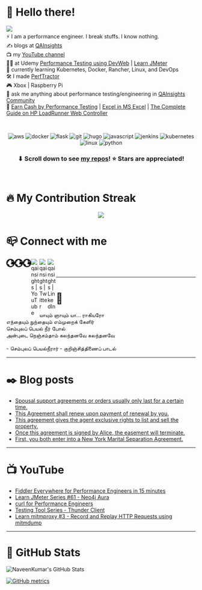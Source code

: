 # 👋 Hello there! 
![](https://komarev.com/ghpvc/?username=QAInsights&color=brightgreen)  
 ⚡ I am a performance engineer. I break stuffs. I know nothing.  
 ✍️ blogs at [QAInsights](https://qainsights.com)  
 📺 my [YouTube channel](https://qain.si/youtube)  
 👨‍🏫 at Udemy [Performance Testing using DevWeb](https://qain.si/devweb) | [Learn JMeter](https://www.udemy.com/course/learn-apache-jmeter/?referralCode=A263186828774CB459B7)  
 🌱 currently learning Kubernetes, Docker, Rancher, Linux, and DevOps  
 🛠 I made [PerfTractor](https://perftractor.xyz)  
 🎮 Xbox | Raspberry Pi  
 💬 ask me anything about performance testing/engineering in [QAInsights Community](https://community.qainsights.com/)  
 📘 [Earn Cash by Performance Testing](https://amzn.to/3g0rOPF) | [Excel in MS Excel](https://amzn.to/3atvJDL) | [The Complete Guide on HP LoadRunner Web Controller](https://amzn.to/3aviYZ4)

<br/>
<p align="center">
  <img src="https://devicons.github.io/devicon/devicon.git/icons/amazonwebservices/amazonwebservices-original-wordmark.svg" alt="aws" width="40" height="40"/> <img src="https://devicons.github.io/devicon/devicon.git/icons/docker/docker-original-wordmark.svg" alt="docker" width="40" height="40"/> <img src="https://www.vectorlogo.zone/logos/pocoo_flask/pocoo_flask-icon.svg" alt="flask" width="40" height="40"/> <img src="https://www.vectorlogo.zone/logos/git-scm/git-scm-icon.svg" alt="git" width="40" height="40"/> <img src="https://api.iconify.design/logos-hugo.svg" alt="hugo" width="40" height="40"/> <img src="https://devicons.github.io/devicon/devicon.git/icons/javascript/javascript-original.svg" alt="javascript" width="40" height="40"/> <img src="https://www.vectorlogo.zone/logos/jenkins/jenkins-icon.svg" alt="jenkins" width="40" height="40"/> <img src="https://www.vectorlogo.zone/logos/kubernetes/kubernetes-icon.svg" alt="kubernetes" width="40" height="40"/> <img src="https://devicons.github.io/devicon/devicon.git/icons/linux/linux-original.svg" alt="linux" width="40" height="40"/> <img src="https://devicons.github.io/devicon/devicon.git/icons/python/python-original.svg" alt="python" width="40" height="40"/>
</p>

<h3 align="center">⬇ Scroll down to see <a href="https://github.com/QAInsights?tab=repositories">my repos</a>! ⭐ Stars are appreciated!</h3>
<br/>

# 🔥 My Contribution Streak

<p align="center">
  <a href="https://github.com/QAInsights/github-readme-streak-stats">
    <img src="https://github-readme-streak-stats.herokuapp.com/?user=QAInsights#version3"/>
  </a>
</p>

# 📪 Connect with me

[<img align="left" alt="qainsights.com" width="22px" src="https://raw.githubusercontent.com/iconic/open-iconic/master/svg/globe.svg" />][website]
[<img align="left" alt="qainsights.com" width="22px" src="https://raw.githubusercontent.com/iconic/open-iconic/master/svg/globe.svg" />][opensourcewebsite]
[<img align="left" alt="qainsights.com" width="22px" src="https://raw.githubusercontent.com/iconic/open-iconic/master/svg/globe.svg" />][community]
[<img align="left" alt="qainsights | YouTube" width="22px" src="https://cdn.jsdelivr.net/npm/simple-icons@v3/icons/youtube.svg" />][youtube]
[<img align="left" alt="qainsights | Twitter" width="22px" src="https://cdn.jsdelivr.net/npm/simple-icons@v3/icons/twitter.svg" />][twitter]
[<img align="left" alt="qainsights | LinkedIn" width="22px" src="https://cdn.jsdelivr.net/npm/simple-icons@v3/icons/linkedin.svg" />][linkedin]

<br />
<br />

---
# 📜 
<p style="text-align: left">
யாயும் ஞாயும் யா... ராகியரோ  <br>
எந்தையும் நுந்தையும் எம்முறைக் கேளிர்  <br>
செம்புலப் பெயல் நீர் போல்  <br>
அன்புடை நெஞ்சம்தாம் கலந்தனவே கலந்தனவே  <br><br>
- செம்புலப் பெயல்நீரார் - குறிஞ்சித்திணைப் பாடல்  
</p>

---

# ✒️ Blog posts
<!-- BLOG-POST-LIST:START -->
- [Spousal support agreements or orders usually only last for a certain time.](https://qainsights.com/spousal-support-agreements-or-orders-usually-only-last-for-a-certain-time/)
- [This Agreement shall renew upon payment of renewal by you.](https://qainsights.com/this-agreement-shall-renew-upon-payment-of-renewal-by-you/)
- [This agreement gives the agent exclusive rights to list and sell the property.](https://qainsights.com/this-agreement-gives-the-agent-exclusive-rights-to-list-and-sell-the-property/)
- [Once this agreement is signed by Alice, the easement will terminate.](https://qainsights.com/once-this-agreement-is-signed-by-alice-the-easement-will-terminate/)
- [First, you both enter into a New York Marital Separation Agreement.](https://qainsights.com/first-you-both-enter-into-a-new-york-marital-separation-agreement/)
<!-- BLOG-POST-LIST:END -->

---

# 📺 YouTube
<!-- YOUTUBE:START -->
- [Fiddler Everywhere for Performance Engineers in 15 minutes](https://www.youtube.com/watch?v=wRUTPPWFpDo)
- [Learn JMeter Series #61 - Neo4j Aura](https://www.youtube.com/watch?v=eHactCFJBhM)
- [curl for Performance Engineers](https://www.youtube.com/watch?v=kH84nvC8qOk)
- [Testing Tool Series - Thunder Client](https://www.youtube.com/watch?v=dGpH3D_83b4)
- [Learn mitmproxy #3 - Record and Replay HTTP Requests using mitmdump](https://www.youtube.com/watch?v=TUXw0-vy4P4)
<!-- YOUTUBE:END -->

---
# 🌟 GitHub Stats

![NaveenKumar's GitHub Stats](https://github-readme-stats.vercel.app/api?username=qainsights&show_icons=true&theme=dracula)

[![GitHub metrics](https://metrics.lecoq.io/qainsights?pagespeed=1&languages=1&followup=1&isocalendar=1)](https://github.com/lowlighter/metrics)


[website]: https://qainsights.com
[twitter]: https://twitter.com/qainsights
[youtube]: https://youtube.com/qainsights
[linkedin]: https://linkedin.com/in/naveenkumarn
[community]: https://community.qainsights.com/
[opensourcewebsite]: https://qainsights.github.io/
